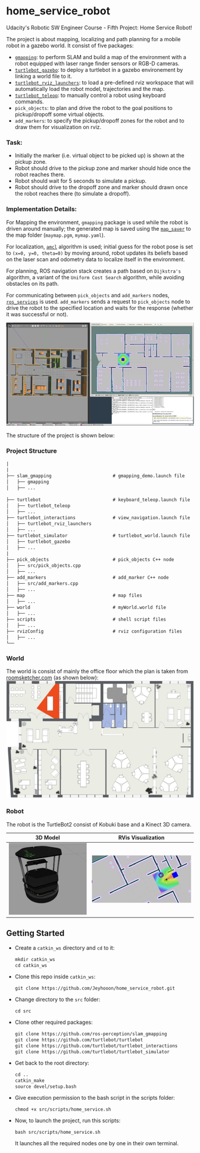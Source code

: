 # home_service_robot

Udacity's Robotic SW Engineer Course - Fifth Project: Home Service Robot!

The project is about mapping, localizing and path planning for a mobile robot in a gazebo world. It consist of five packages:
*  [`gmapping`](http://wiki.ros.org/gmapping): to perform SLAM and build a map of the environment with a robot equipped with laser range finder sensors or RGB-D cameras. 
*  [`turtlebot_gazebo`](http://wiki.ros.org/turtlebot_gazebo): to deploy a turtlebot in a gazebo environement by linking a world file to it.
* [`turtlebot_rviz_launchers`](http://wiki.ros.org/turtlebot_rviz_launchers): to load a pre-defined rviz workspace that will automatically load the robot model, trajectories and the map.
* [`turtlebot_teleop`](http://wiki.ros.org/turtlebot_teleop): to manually control a robot using keyboard commands.
* `pick_objects`: to plan and drive the robot to the goal positions to pickup/dropoff some virtual objects.
* `add_markers`: to specify the pickup/dropoff zones for the robot and to draw them for visualization on rviz.

### Task:
* Initially the marker (i.e. virtual object to be picked up) is shown at the pickup zone.
* Robot should drive to the pickup zone and marker should hide once the robot reaches there.
* Robot should wait for 5 seconds to simulate a pickup.
* Robot should drive to the dropoff zone and marker should drawn once the robot reaches there (to simulate a dropoff).

### Implementation Details:
For Mapping the environment, `gmapping` package is used while the robot is driven around manually; the generated map is saved using the [`map_saver`](http://wiki.ros.org/map_server) to the map folder (`maymap.pgm`, `mymap.yaml`).

For localization, [`amcl`](http://wiki.ros.org/amcl) algorithm is used; initial guess for the robot pose is set to `(x=0, y=0, theta=0)` by moving around, robot updates its beliefs based on the laser scan and odometry data to localize itself in the environment.

For planning, ROS navigation stack creates a path based on `Dijkstra's` algorithm, a variant of the `Uniform Cost Search` algorithm, while avoiding obstacles on its path.

For communicating between `pick_objects` and `add_markers` nodes, [`ros_services`](http://wiki.ros.org/Services) is used. `add_markers` sends a request to `pick_objects` node to drive the robot to the specified location and waits for the response (whether it was successful or not).


![images/home_service_turtlebot.png](images/home_service_turtlebot.png)

The structure of the project is shown below:

### Project Structure

    |
    |
    ├── slam_gmapping                       # gmapping_demo.launch file
    │   ├── gmapping
    │   ├── ...

    ├── turtlebot                           # keyboard_teleop.launch file
    │   ├── turtlebot_teleop
    │   ├── ...
    ├── turtlebot_interactions              # view_navigation.launch file
    │   ├── turtlebot_rviz_launchers
    │   ├── ...
    ├── turtlebot_simulator                 # turtlebot_world.launch file
    │   ├── turtlebot_gazebo
    │   ├── ...
    |
    ├── pick_objects                        # pick_objects C++ node
    │   ├── src/pick_objects.cpp
    │   ├── ...
    ├── add_markers                         # add_marker C++ node
    │   ├── src/add_markers.cpp
    │   ├── ...
    ├── map                                 # map files
    │   ├── ...
    ├── world                               # myWorld.world file
    │   ├── ...
    ├── scripts                             # shell script files
    │   ├── ...
    ├── rvizConfig                          # rviz configuration files
    │   ├── ...
    └──
    

### World

The world is consist of mainly the office floor which the plan is taken from [roomsketcher.com](https://www.roomsketcher.com/floor-plan-gallery/325/office-floor-plan-examples/contemporary-office-floor-plan/) (as shown below):
![images/Contemporary-Office-2D-Floor-Plan.jpg](images/Contemporary-Office-2D-Floor-Plan.jpg)

### Robot

The robot is the TurtleBot2 consist of Kobuki base and a Kinect 3D camera.

|               3D Model                |               RVis Visualization                |
| :-----------------------------------: | :---------------------------------------------: |
| ![images/turtlebot2.png](images/turtlebot2.png) | ![images/turtlebot_rviz.png](images/turtlebot_rviz.png) |

## Getting Started

- Create a `catkin_ws` directory and `cd` to it:
  ```
  mkdir catkin_ws
  cd catkin_ws
  ```
- Clone this repo inside `catkin_ws`:

  ```
  git clone https://github.com/Jeyhooon/home_service_robot.git
  ```
- Change directory to the `src` folder:
  ```
  cd src
  ```
- Clone other required packages:
  ```
  git clone https://github.com/ros-perception/slam_gmapping
  git clone https://github.com/turtlebot/turtlebot
  git clone https://github.com/turtlebot/turtlebot_interactions
  git clone https://github.com/turtlebot/turtlebot_simulator
  ```
- Get back to the root directory: 
  ```
  cd ..
  catkin_make
  source devel/setup.bash
  ```
- Give execution permission to the bash script in the scripts folder:
  ```
  chmod +x src/scripts/home_service.sh
  ```
- Now, to launch the project, run this scripts:
  ```
  bash src/scripts/home_service.sh
  ```
  It launches all the required nodes one by one in their own terminal.
